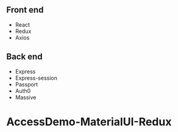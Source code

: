 

## Front end
* React
* Redux
* Axios

## Back end
* Express
* Express-session
* Passport
* Auth0
* Massive
# AccessDemo-MaterialUI-Redux
